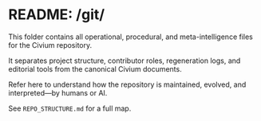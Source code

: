 # README: /git/

This folder contains all operational, procedural, and meta-intelligence files for the Civium repository.

It separates project structure, contributor roles, regeneration logs, and editorial tools from the canonical Civium documents.

Refer here to understand how the repository is maintained, evolved, and interpreted—by humans or AI.

See `REPO_STRUCTURE.md` for a full map.